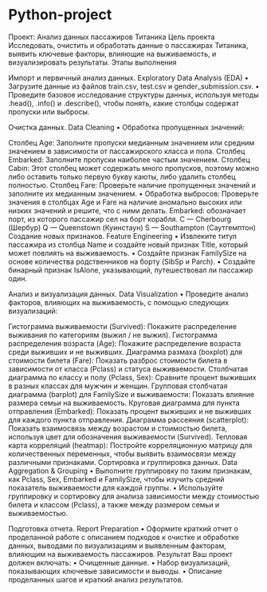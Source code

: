 # Python-project
Проект: Анализ данных пассажиров Титаника Цель проекта Исследовать, очистить и обработать данные о пассажирах Титаника, выявить ключевые факторы, влияющие на выживаемость, и визуализировать результаты. Этапы выполнения

Импорт и первичный анализ данных. Exploratory Data Analysis (EDA) • Загрузите данные из файлов train.csv, test.csv и gender_submission.csv. • Проведите базовое исследование структуры данных, используя методы .head(), .info() и .describe(), чтобы понять, какие столбцы содержат пропуски или выбросы.

Очистка данных. Data Cleaning • Обработка пропущенных значений:

Столбец Age: Заполните пропуски медианным значением или средним значением в зависимости от пассажирского класса и пола.
Столбец Embarked: Заполните пропуски наиболее частым значением.
Столбец Cabin: Этот столбец может содержать много пропусков, поэтому можно либо оставить только первую букву каюты, либо удалить столбец полностью.
Столбец Fare: Проверьте наличие пропущенных значений и заполните их медианным значением. • Обработка выбросов:
Проверьте значения в столбцах Age и Fare на наличие аномально высоких или низких значений и решите, что с ними делать. Embarked: обозначает порт, из которого пассажир сел на борт корабля. C — Cherbourg (Шербур) Q — Queenstown (Куинстаун) S — Southampton (Саутгемптон)
Создание новых признаков. Feature Engineering • Извлеките титул пассажира из столбца Name и создайте новый признак Title, который может повлиять на выживаемость. • Создайте признак FamilySize на основе количества родственников на борту (SibSp и Parch). • Создайте бинарный признак IsAlone, указывающий, путешествовал ли пассажир один.

Анализ и визуализация данных. Data Visualization • Проведите анализ факторов, влияющих на выживаемость, с помощью следующих визуализаций:

Гистограмма выживаемости (Survived): Покажите распределение выживания по категориям (выжил / не выжил).
Гистограмма распределения возраста (Age): Покажите распределение возраста среди выживших и не выживших.
Диаграмма размаха (boxplot) для стоимости билета (Fare): Показать разброс стоимости билета в зависимости от класса (Pclass) и статуса выживаемости.
Столбчатая диаграмма по классу и полу (Pclass, Sex): Сравните процент выживших в разных классах для мужчин и женщин.
Групповая столбчатая диаграмма (barplot) для FamilySize и выживаемости: Показать влияние размера семьи на выживаемость.
Круговая диаграмма для пункта отправления (Embarked): Показать процент выживших и не выживших для каждого пункта отправления.
Диаграмма рассеяния (scatterplot): Показать взаимосвязь между возрастом и стоимостью билета, используя цвет для обозначения выживаемости (Survived).
Тепловая карта корреляций (heatmap): Постройте корреляционную матрицу для количественных переменных, чтобы выявить взаимосвязи между различными признаками.
Сортировка и группировка данных. Data Aggregation & Grouping • Выполните группировку по таким признакам, как Pclass, Sex, Embarked и FamilySize, чтобы изучить средний показатель выживаемости для каждой группы. • Используйте группировку и сортировку для анализа зависимости между стоимостью билета и классом (Pclass), а также между размером семьи и выживаемостью.

Подготовка отчета. Report Preparation • Оформите краткий отчет о проделанной работе с описанием подходов к очистке и обработке данных, выводами по визуализациям и выявленным факторам, влияющим на выживаемость пассажиров. Результат Ваш проект должен включать: • Очищенные данные. • Набор визуализаций, показывающих ключевые зависимости и выводы. • Описание проделанных шагов и краткий анализ результатов.

